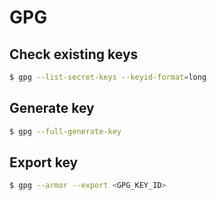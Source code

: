 # GPG

## Check existing keys

```sh
$ gpg --list-secret-keys --keyid-format=long
```

## Generate key

```sh
$ gpg --full-generate-key
```

## Export key

```sh
$ gpg --armor --export <GPG_KEY_ID>
```
